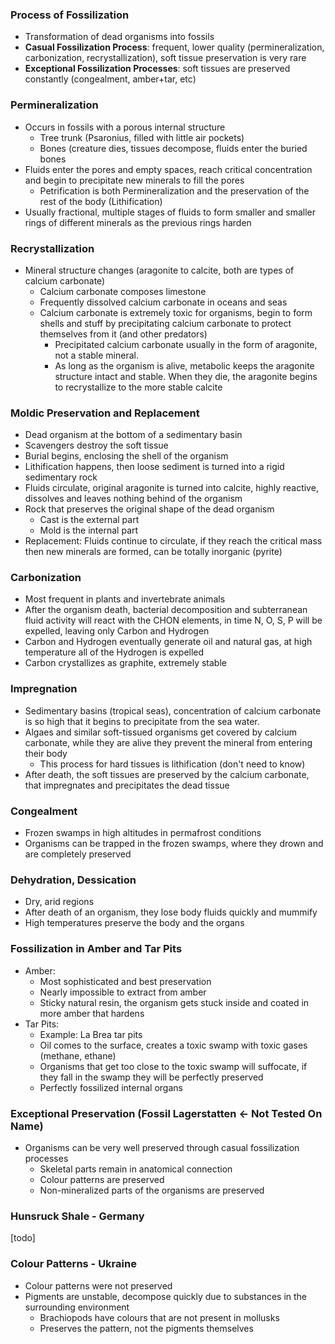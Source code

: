 ### Process of Fossilization
 - Transformation of dead organisms into fossils
 - **Casual Fossilization Process**: frequent, lower quality (permineralization, carbonization, recrystallization), soft tissue preservation is very rare
 - **Exceptional Fossilization Processes**: soft tissues are preserved constantly (congealment, amber+tar, etc)

### Permineralization
 - Occurs in fossils with a porous internal structure
	 - Tree trunk (Psaronius, filled with little air pockets)
	 - Bones (creature dies, tissues decompose, fluids enter the buried bones
 - Fluids enter the pores and empty spaces, reach critical concentration and begin to precipitate new minerals to fill the pores
	 - Petrification is both Permineralization and the preservation of the rest of the body (Lithification)
 - Usually fractional, multiple stages of fluids to form smaller and smaller rings of different minerals as the previous rings harden

### Recrystallization
 - Mineral structure changes (aragonite to calcite, both are types of calcium carbonate)
	 - Calcium carbonate composes limestone
	 - Frequently dissolved calcium carbonate in oceans and seas
	 - Calcium carbonate is extremely toxic for organisms, begin to form shells and stuff by precipitating calcium carbonate to protect themselves from it (and other predators)
		 - Precipitated calcium carbonate usually in the form of aragonite, not a stable mineral.
		 - As long as the organism is alive, metabolic keeps the aragonite structure intact and stable. When they die, the aragonite begins to recrystallize to the more stable calcite

### Moldic Preservation and Replacement
 - Dead organism at the bottom of a sedimentary basin
 - Scavengers destroy the soft tissue
 - Burial begins, enclosing the shell of the organism
 - Lithification happens, then loose sediment is turned into a rigid sedimentary rock
 - Fluids circulate, original aragonite is turned into calcite, highly reactive, dissolves and leaves nothing behind of the organism
 - Rock that preserves the original shape of the dead organism
	 - Cast is the external part
	 - Mold is the internal part
 - Replacement: Fluids continue to circulate, if they reach the critical mass then new minerals are formed, can be totally inorganic (pyrite)

### Carbonization
 - Most frequent in plants and invertebrate animals
 - After the organism death, bacterial decomposition and subterranean fluid activity will react with the CHON elements, in time N, O, S, P will be expelled, leaving only Carbon and Hydrogen
 - Carbon and Hydrogen eventually generate oil and natural gas, at high temperature all of the Hydrogen is expelled
 - Carbon crystallizes as graphite, extremely stable

### Impregnation
 - Sedimentary basins (tropical seas), concentration of calcium carbonate is so high that it begins to precipitate from the sea water.
 - Algaes and similar soft-tissued organisms get covered by calcium carbonate, while they are alive they prevent the mineral from entering their body
	 - This process for hard tissues is lithification (don't need to know)
 - After death, the soft tissues are preserved by the calcium carbonate, that impregnates and precipitates the dead tissue

### Congealment
 - Frozen swamps in high altitudes in permafrost conditions
 - Organisms can be trapped in the frozen swamps, where they drown and are completely preserved

### Dehydration, Dessication
 - Dry, arid regions
 - After death of an organism, they lose body fluids quickly and mummify
 - High temperatures preserve the body and the organs

### Fossilization in Amber and Tar Pits
 - Amber:
	 - Most sophisticated and best preservation
	 - Nearly impossible to extract from amber
	 - Sticky natural resin, the organism gets stuck inside and coated in more amber that hardens
 - Tar Pits:
	 - Example: La Brea tar pits
	 - Oil comes to the surface, creates a toxic swamp with toxic gases (methane, ethane)
	 - Organisms that get too close to the toxic swamp will suffocate, if they fall in the swamp they will be perfectly preserved
	 - Perfectly fossilized internal organs

### Exceptional Preservation (Fossil Lagerstatten <- Not Tested On Name)
 - Organisms can be very well preserved through casual fossilization processes
	 - Skeletal parts remain in anatomical connection
	 - Colour patterns are preserved
	 - Non-mineralized parts of the organisms are preserved

### Hunsruck Shale - Germany
[todo]

### Colour Patterns - Ukraine
 - Colour patterns were not preserved
 - Pigments are unstable, decompose quickly due to substances in the surrounding environment
	 - Brachiopods have colours that are not present in mollusks
	 - Preserves the pattern, not the pigments themselves